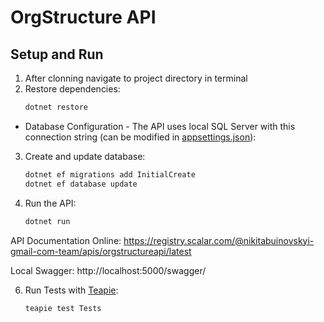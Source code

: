 ﻿# OrgStructure API

## Setup and Run

1. After clonning navigate to project directory in terminal
2. Restore dependencies:
   ```bash
   dotnet restore
- Database Configuration -
  The API uses local SQL Server with this connection string (can be modified in [appsettings.json]()):
3. Create and update database:
   ```bash
   dotnet ef migrations add InitialCreate
   dotnet ef database update
5. Run the API:
    ```bash
    dotnet run

API Documentation
Online: https://registry.scalar.com/@nikitabuinovskyi-gmail-com-team/apis/orgstructureapi/latest

Local Swagger: http://localhost:5000/swagger/

6. Run Tests with [Teapie](https://www.teapie.fun/docs/introduction.html):
    ```bash
    teapie test Tests